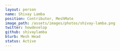 ```yaml
---
layout: person
name: Shivay Lamba
position: Contributor, MeshMate
image_path: /assets/images/photos/shivay-lamba.png
twitter: howdevelop
github: shivaylamba
blurb: Mesh Head
status: Active
---
```

